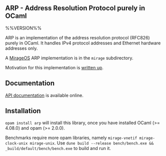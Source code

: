 ## ARP - Address Resolution Protocol purely in OCaml

%%VERSION%%

ARP is an implementation of the address resolution protocol (RFC826) purely in
OCaml.  It handles IPv4 protocol addresses and Ethernet hardware addresses only.

A [MirageOS](https://mirage.io) ARP implementation is in the `mirage` subdirectory.

Motivation for this implementation is [written up](https://hannes.robur.coop/Posts/ARP).

## Documentation

[API documentation](https://mirage.github.io/arp/arp/index.html) is available online.

## Installation

`opam install arp` will install this library, once you have installed OCaml (>=
4.08.0) and opam (>= 2.0.0).

Benchmarks require more opam libraries, namely `mirage-vnetif mirage-clock-unix
mirage-unix`.  Use
`dune build --release bench/bench.exe && _build/default/bench/bench.exe`
to build and run it.
